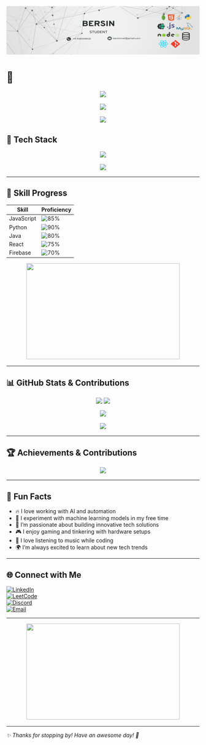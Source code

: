 ![Banner](banner.png)

# 👋 <span style="display: inline-block; opacity: 0; transform: translateY(-15px); animation: fadeInUp 1.5s ease-out forwards;">Hi there, I'm Bersin S! 👋</span>

<p align="center">
  <img src="https://media.giphy.com/media/hvRJCLFzcasrR4ia7z/giphy.gif" width="50px"/>
</p>

<!-- Define animations inside an SVG instead -->
<p align="center">
  <img src="https://readme-typing-svg.herokuapp.com?font=Fira+Code&size=22&pause=1000&color=F70000&width=435&lines=Hi+there%2C+I'm+Bersin+S!;Welcome+to+my+profile!;Let's+build+something+awesome!" />
</p>


<p align="center">
  <img src="https://media.giphy.com/media/hvRJCLFzcasrR4ia7z/giphy.gif" width="50px"/>
</p>

## 🚀 Tech Stack

<p align="center">
  <img src="https://readme-typing-svg.herokuapp.com?font=Fira+Code&size=22&pause=1000&color=F70000&width=435&lines=ML+Engineer+%7C+Web+Developer;Backend+Enthusiast+%7C+Tech+Lover;Let's+build+something+awesome!" />
</p>

<p align="center">
  <img src="https://skillicons.dev/icons?i=java,python,javascript,nodejs,react,mongodb,firebase,github,docker,linux" />
</p>

---

## 🎯 Skill Progress

| Skill | Proficiency |
|-------|------------|
| JavaScript | ![85%](https://progress-bar.dev/85) |
| Python | ![90%](https://progress-bar.dev/90) |
| Java | ![80%](https://progress-bar.dev/80) |
| React | ![75%](https://progress-bar.dev/75) |
| Firebase | ![70%](https://progress-bar.dev/70) |

<p align="center">
  <img src="https://media.giphy.com/media/qgQUggAC3Pfv687qPC/giphy.gif" width="400" height="250"/>
</p>

---

## 📊 GitHub Stats & Contributions

<p align="center">
  <img src="https://github-readme-stats.vercel.app/api?username=bersins&show_icons=true&theme=radical&count_private=true" height="180em"/>
  <img src="https://github-readme-streak-stats.herokuapp.com/?user=bersins&theme=radical" height="180em"/>
</p>

<p align="center">
  <img src="https://github-readme-stats.vercel.app/api/top-langs/?username=bersins&layout=compact&theme=radical" height="150em"/>
</p>

<style>
  @keyframes fadeIn {
    from { opacity: 0; }
    to { opacity: 1; }
  }
  @keyframes fadeGrid {
    0% { opacity: 0; transform: scale(0.9); }
    100% { opacity: 1; transform: scale(1); }
  }
  .contribution-graph {
    animation: fadeIn 2s ease-in-out;
  }
  .contribution-grid img {
    animation: fadeGrid 1.5s ease-in-out;
  }
</style>

<p align="center" class="contribution-grid">
  <img src="https://github-readme-activity-graph.cyclic.app/graph?username=bersins&theme=radical&animate=true" />
</p>

---

## 🏆 Achievements & Contributions

<p align="center">
  <img src="https://github-profile-trophy.vercel.app/?username=bersins&theme=radical&column=6" />
</p>

---

## 🎉 Fun Facts

- 🔥 I love working with AI and automation
- 🤖 I experiment with machine learning models in my free time
- 🚀 I’m passionate about building innovative tech solutions
- 🎮 I enjoy gaming and tinkering with hardware setups
- 🎵 I love listening to music while coding
- 🌍 I’m always excited to learn about new tech trends

---

## 🌐 Connect with Me

[![LinkedIn](https://img.shields.io/badge/LinkedIn-0A66C2?style=for-the-badge&logo=linkedin&logoColor=white)](https://linkedin.com/in/bersins)  
[![LeetCode](https://img.shields.io/badge/LeetCode-FFA116?style=for-the-badge&logo=leetcode&logoColor=black)](https://leetcode.com/bersins)  
[![Discord](https://img.shields.io/badge/Discord-5865F2?style=for-the-badge&logo=discord&logoColor=white)](https://discord.com/users/bersins)  
[![Email](https://img.shields.io/badge/Email-D14836?style=for-the-badge&logo=gmail&logoColor=white)](mailto:bersins@example.com)  

---

<p align="center">
  <img src="https://github.com/bersins/bersins/raw/main/coding.gif" width="400" height="250"/>
</p>

---

_✨ Thanks for stopping by! Have an awesome day! 🚀_
